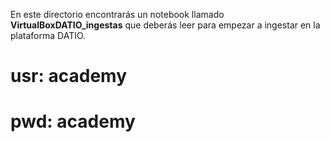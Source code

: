 En este directorio encontrarás un notebook llamado **VirtualBoxDATIO_ingestas** que deberás leer para empezar a ingestar en la plataforma DATIO.

# usr: academy
# pwd: academy
